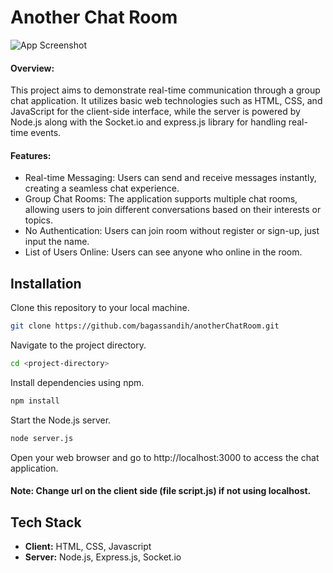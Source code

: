 # Another Chat Room

![App Screenshot](https://i.ibb.co/n7247P7/Screenshot-2024-02-17-092336.png)

#### Overview:

This project aims to demonstrate real-time communication through a group chat application. It utilizes basic web technologies such as HTML, CSS, and JavaScript for the client-side interface, while the server is powered by Node.js along with the Socket.io and express.js library for handling real-time events.

#### Features:
- Real-time Messaging: Users can send and receive messages instantly, creating a seamless chat experience.
- Group Chat Rooms: The application supports multiple chat rooms, allowing users to join different conversations based on their interests or topics.
- No Authentication: Users can join room without register or sign-up, just input the name.
- List of Users Online: Users can see anyone who online in the room.



## Installation

Clone this repository to your local machine.

```bash
git clone https://github.com/bagassandih/anotherChatRoom.git
```

Navigate to the project directory.
```bash
cd <project-directory>
```

Install dependencies using npm.
```bash
npm install
```

Start the Node.js server.
```bash
node server.js
```
Open your web browser and go to http://localhost:3000 to access the chat application.

#### Note: Change url on the client side (file script.js) if not using localhost.
## Tech Stack

- **Client:** HTML, CSS, Javascript
- **Server:** Node.js, Express.js, Socket.io




